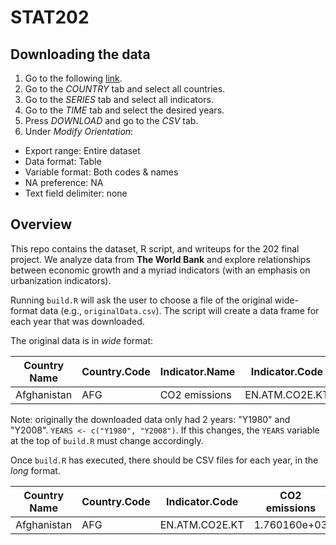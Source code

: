 STAT202
=======

## Downloading the data  
1. Go to the following [link](http://databank.worldbank.org/data/views/variableselection/selectvariables.aspx?source=world-development-indicators).  
2. Go to the *COUNTRY* tab and select all countries.  
3. Go to the *SERIES* tab and select all indicators.  
4. Go to the *TIME* tab and select the desired years.  
5. Press *DOWNLOAD* and go to the *CSV* tab.
7. Under *Modify Orientation*:  
  * Export range: Entire dataset
  * Data format: Table
  * Variable format: Both codes & names
  * NA preference: NA
  * Text field delimiter: none

## Overview  
This repo contains the dataset, R script, and writeups for the 202 final project. We analyze data from **The World Bank** and explore relationships between economic growth and a myriad indicators (with an emphasis on urbanization indicators).  

Running `build.R` will ask the user to choose a file of the original wide-format data (e.g., `originalData.csv`). The script will create a data frame for each year that was downloaded.  

The original data is in *wide* format:  

| Country Name | Country.Code | Indicator.Name | Indicator.Code | X1980..YR1980. | X2008..YR2008. |
| ------------ | ------------ | -------------- | -------------- | -------------- | -------------- |
| Afghanistan  | AFG          | CO2 emissions  | EN.ATM.CO2E.KT | 1.760160e+03   | 3.927357e+03   |

Note: originally the downloaded data only had 2 years: "Y1980" and "Y2008".
`YEARS <- c("Y1980", "Y2008")`.
If this changes, the `YEARS` variable at the top of `build.R` must change accordingly.  

Once `build.R` has executed, there should be CSV files for each year, in the *long* format.  

| Country Name | Country.Code | Indicator.Code | CO2 emissions |
| ------------ | ------------ | -------------- | ------------- |
| Afghanistan  | AFG          | EN.ATM.CO2E.KT | 1.760160e+03  |
